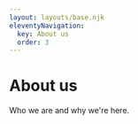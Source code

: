 ```yaml
---
layout: layouts/base.njk
eleventyNavigation:
  key: About us
  order: 3
---
```


# About us

Who we are and why we're here.
